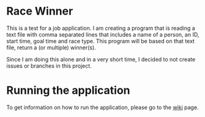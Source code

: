 # Race Winner
This is a test for a job application. 
I am creating a program that is reading a text file with comma separated lines that includes a name of a person, an ID, start time, goal time and race type. 
This program will be based on that text file, return a (or multiple) winner(s).

Since I am doing this alone and in a very short time, I decided to not create issues or branches in this project.

# Running the application
To get information on how to run the application, please go to the [wiki](https://github.com/Viktormes/race-winner/wiki) page.
